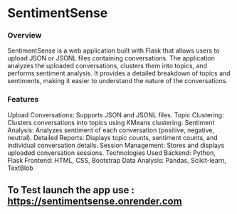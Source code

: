 # SentimentSense

### Overview
SentimentSense is a web application built with Flask that allows users to upload JSON or JSONL files containing conversations. The application analyzes the uploaded conversations, clusters them into topics, and performs sentiment analysis. It provides a detailed breakdown of topics and sentiments, making it easier to understand the nature of the conversations.

### Features
Upload Conversations: Supports JSON and JSONL files.
Topic Clustering: Clusters conversations into topics using KMeans clustering.
Sentiment Analysis: Analyzes sentiment of each conversation (positive, negative, neutral).
Detailed Reports: Displays topic counts, sentiment counts, and individual conversation details.
Session Management: Stores and displays uploaded conversation sessions.
Technologies Used
Backend: Python, Flask
Frontend: HTML, CSS, Bootstrap
Data Analysis: Pandas, Scikit-learn, TextBlob

## To Test launch the app use : https://sentimentsense.onrender.com
